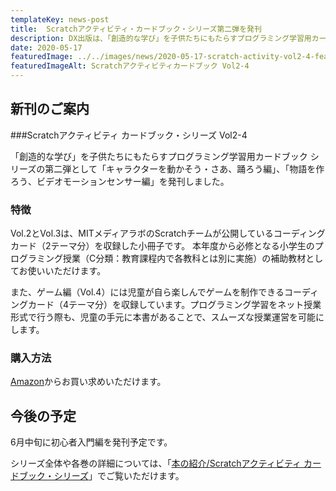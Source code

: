 ```yaml
---
templateKey: news-post
title:  Scratchアクティビティ・カードブック・シリーズ第二弾を発刊
description: DX出版は、「創造的な学び」を子供たちにもたらすプログラミング学習用カードブック シリーズの第二弾として「キャラクターを動かそう・さあ、踊ろう編」、「物語を作ろう、ビデオモーションセンサー編」を発刊しました。
date: 2020-05-17
featuredImage: ../../images/news/2020-05-17-scratch-activity-vol2-4-featured.jpg
featuredImageAlt: Scratchアクティビティカードブック Vol2-4
---
```


## 新刊のご案内
###Scratchアクティビティ カードブック・シリーズ Vol2-4

「創造的な学び」を子供たちにもたらすプログラミング学習用カードブック シリーズの第二弾として「キャラクターを動かそう・さあ、踊ろう編」、「物語を作ろう、ビデオモーションセンサー編」を発刊しました。

### 特徴

Vol.2とVol.3は、MITメディアラボのScratchチームが公開しているコーディングカード（2テーマ分）を収録した小冊子です。
本年度から必修となる小学生のプログラミング授業（C分類：教育課程内で各教科とは別に実施）の補助教材としてお使いいただけます。

また、ゲーム編（Vol.4）には児童が自ら楽しんでゲームを制作できるコーディングカード（4テーマ分）を収録しています。プログラミング学習をネット授業形式で行う際も、児童の手元に本書があることで、スムーズな授業運営を可能にします。

### 購入方法
[Amazon](https://www.amazon.co.jp/s?k=DX出版&rh=n%3A2229003051&__mk_ja_JP=カタカナ)からお買い求めいただけます。

## 今後の予定

6月中旬に初心者入門編を発刊予定です。

シリーズ全体や各巻の詳細については、「[本の紹介/Scratchアクティビティ カードブック・シリーズ](https://dx-publishing.jp/products/scratch-activity-card-book/)」でご覧いただけます。


